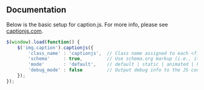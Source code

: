 ## Documentation

Below is the basic setup for caption.js.  For more info, please see [captionjs.com](http://captionjs.com).

```js
$(window).load(function() {
    $('img.caption').captionjs({
		'class_name' : 'captionjs',  // Class name assigned to each <figure>
		'schema'     : true,         // Use schema.org markup (i.e., itemtype, itemprop)
		'mode'       : 'default',    // default | static | animated | hide
		'debug_mode' : false         // Output debug info to the JS console
    });
});
```
